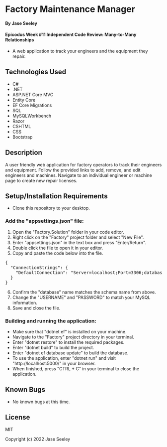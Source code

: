 # Factory Maintenance Manager

#### By Jase Seeley

#### Epicodus Week #11 Independent Code Review: Many-to-Many Relationships   
* A web application to track your engineers and the equipment they repair.

## Technologies Used
* C#
* .NET
* ASP.NET Core MVC
* Entity Core
* EF Core Migrations
* SQL
* MySQLWorkbench
* Razor
* CSHTML
* CSS
* Bootstrap

## Description

A user friendly web application for factory operators to track their engineers and equipment. Follow the provided links to add, remove, and edit engineers and machines. Navigate to an individual engineer or machine page to create new repair licenses.

## Setup/Installation Requirements

* Clone this repository to your desktop.

### Add the "appsettings.json" file:
1. Open the "Factory.Solution" folder in your code editor.
2. Right click on the "Factory" project folder and select "New File".
3. Enter "appsettings.json" in the text box and press "Enter/Return".
4. Double click the file to open it in your editor.
5. Copy and paste the code below into the file.
<pre>{  
  "ConnectionStrings": {  
    "DefaultConnection": "Server=localhost;Port=3306;database=jase_seeley;uid=[YOUR-USERNAME-HERE];pwd=[YOUR-PASSWORD-HERE];"  
  }  
}</pre>
6. Confirm the "database" name matches the schema name from above.
7. Change the "USERNAME" and "PASSWORD" to match your MySQL information.
8. Save and close the file.

### Building and running the application:
* Make sure that "dotnet ef" is installed on your machine.
* Navigate to the "Factory" project directory in your terminal.
* Enter "dotnet restore" to install the required packages.
* Enter "dotnet build" to build the project.
* Enter "dotnet ef database update" to build the database.
* To use the application, enter "dotnet run" and visit "http://localhost:5000/" in your browser.
* When finished, press "CTRL + C" in your terminal to close the application.

## Known Bugs

* No known bugs at this time.

## License

MIT

Copyright (c) 2022 Jase Seeley  
